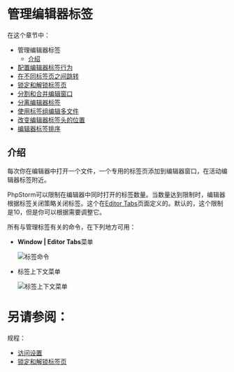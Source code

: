 # 管理编辑器标签


在这个章节中：

* 管理编辑器标签
    * [介绍](#介绍)
* [配置编辑器标签行为](/如何使用/常规指南/PhpStorm编辑器/管理编辑器标签页/配置编辑器标签行为.md)
* [在不同标签页之间跳转](/如何使用/常规指南/PhpStorm编辑器/管理编辑器标签页/在不同标签页之间跳转.md)
* [锁定和解锁标签页](/如何使用/常规指南/PhpStorm编辑器/管理编辑器标签页/锁定和解锁标签页.md)
* [分割和合并编辑窗口](/如何使用/常规指南/PhpStorm编辑器/管理编辑器标签页/分割和合并编辑窗口.md)
* [分离编辑器标签](/如何使用/常规指南/PhpStorm编辑器/管理编辑器标签页/分离编辑器标签.md)
* [使用标签组编辑多文件](/如何使用/常规指南/PhpStorm编辑器/管理编辑器标签页/使用标签组编辑多文件.md)
* [改变编辑器标签头的位置](/如何使用/常规指南/PhpStorm编辑器/管理编辑器标签页/改变编辑器标签头的位置.md)
* [编辑器标签排序](/如何使用/常规指南/PhpStorm编辑器/管理编辑器标签页/编辑器标签排序.md)


## <span id='介绍'>介绍</span>

每次你在编辑器中打开一个文件，一个专用的标签页添加到编辑器窗口，在活动编辑器标签附近。

PhpStorm可以限制在编辑器中同时打开的标签数量。当数量达到限制时，编辑器根据标签关闭策略关闭标签。这个在[Editor Tabs](/参考/设置参数对话框/编辑器/常规/编辑器标签.md)页面定义的。默认的，这个限制是10，但是你可以根据需要调整它。



所有与管理标签有关的命令，在下列地方可用：

* **Window | Editor Tabs**菜单
    
    ![标签命令](http://image.jellychen.cn/uploads/2016/11/windowMenu.png)
    
* 标签上下文菜单
    
    ![标签上下文菜单](http://image.jellychen.cn/uploads/2016/11/contextMenuEditorTab.png)




# 另请参阅：

规程：

* [访问设置](/如何使用/常规指南/配置项目和IDE设置/访问设置.md)
* [锁定和解锁标签页](/如何使用/常规指南/PhpStorm编辑器/管理编辑器标签页/锁定和解锁标签页.md)